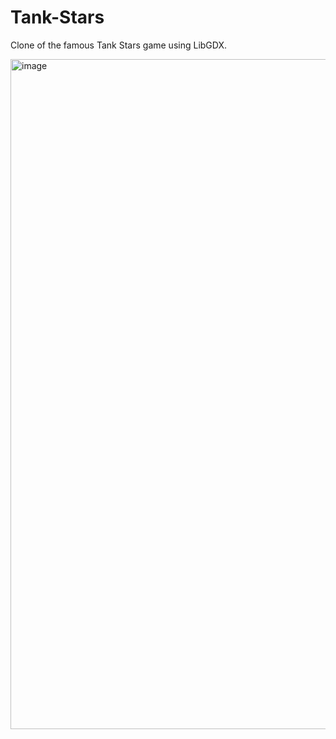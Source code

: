 # Tank-Stars
Clone of the famous Tank Stars game using LibGDX.

<img width="1072" alt="image" src="https://github.com/sanya21561/Tank-Stars/assets/108148388/f143892c-73c1-4639-b543-99247a1a8b22">


